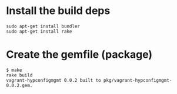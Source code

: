 Install the build deps
======================

```
sudo apt-get install bundler
sudo apt-get install rake
```

Create the gemfile (package)
============================

```
$ make
rake build
vagrant-hypconfigmgmt 0.0.2 built to pkg/vagrant-hypconfigmgmt-0.0.2.gem.
```
